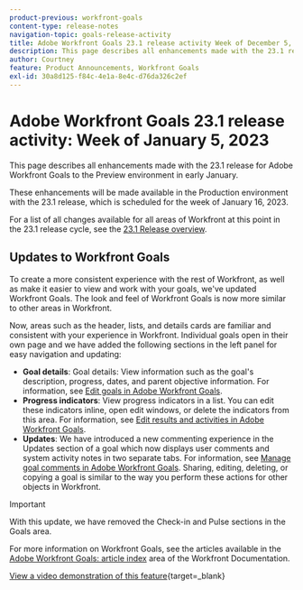 ```yaml
---
product-previous: workfront-goals
content-type: release-notes
navigation-topic: goals-release-activity
title: Adobe Workfront Goals 23.1 release activity Week of December 5, 2023
description: This page describes all enhancements made with the 23.1 release for Adobe Workfront Goals to the Preview environment. These enhancements will be made available in the Production environment the week of January 16, 2023.
author: Courtney
feature: Product Announcements, Workfront Goals
exl-id: 30a8d125-f84c-4e1a-8e4c-d76da326c2ef
---
```

# Adobe Workfront Goals 23.1 release activity: Week of January 5, 2023

This page describes all enhancements made with the 23.1 release for Adobe Workfront Goals to the Preview environment in early January. 

These enhancements will be made available in the Production environment with the 23.1 release, which is scheduled for the week of January 16, 2023.

<!-- For a list of all changes available for Workfront Goals at this point in the 21.2 release cycle, see [Adobe Workfront Goals with the 21.2 release](../../../../product-announcements/product-releases/goals-release-activity/goals-21.2-release/goals-release-21-2.md). -->

For a list of all changes available for all areas of Workfront at this point in the 23.1 release cycle, see the [23.1 Release overview](/help/quicksilver/product-announcements/product-releases/23.1-release-activity/23-1-release-overview.md).

## Updates to Workfront Goals

To create a more consistent experience with the rest of Workfront, as well as make it easier to view and work with your goals, we've updated Workfront Goals. The look and feel of Workfront Goals is now more similar to other areas in Workfront. 

Now, areas such as the header, lists, and details cards are familiar and consistent with your experience in Workfront.
Individual goals open in their own page and we have added the following sections in the left panel for easy navigation and updating: 

* **Goal details**: Goal details: View information such as the goal's description, progress, dates, and parent objective information. For information, see [Edit goals in Adobe Workfront Goals](/help/quicksilver/workfront-goals/goal-management/edit-goals.md).
* **Progress indicators**: View progress indicators in a list. You can edit these indicators inline, open edit windows, or delete the indicators from this area. For information, see [Edit results and activities in Adobe Workfront Goals](/help/quicksilver/workfront-goals/results-and-activities/edit-results-and-activities.md).
* **Updates**: We have introduced a new commenting experience in the Updates section of a goal which now displays user comments and system activity notes in two separate tabs. For information, see [Manage goal comments in Adobe Workfront Goals](/help/quicksilver/workfront-goals/goal-management/manage-goal-comments.md). 
Sharing, editing, deleting, or copying a goal is similar to the way you perform these actions for other objects in Workfront.

>[!IMPORTANT]
>
>With this update, we have removed the Check-in and Pulse sections in the Goals area. 

For more information on Workfront Goals, see the articles available in the [Adobe Workfront Goals: article index](/help/quicksilver/workfront-goals/workfront-goals.md) area of the Workfront Documentation.

[View a video demonstration of this feature](https://video.tv.adobe.com/v/3413327/){target=_blank}